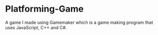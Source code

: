 # Platforming-Game
A game I made using Gamemaker which is a game making program that uses JavaScript, C++ and C#.
 
